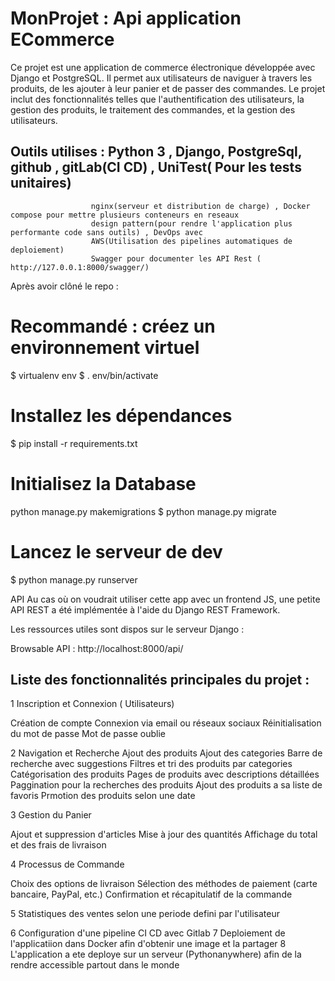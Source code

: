 # MonProjet : Api application ECommerce

Ce projet est une application de commerce électronique développée avec Django et PostgreSQL. Il permet aux utilisateurs de naviguer à travers les produits, de les ajouter à leur panier et de passer des commandes. Le projet inclut des fonctionnalités telles que l'authentification des utilisateurs, la gestion des produits, le traitement des commandes, et la gestion des utilisateurs.


## Outils utilises : Python 3 , Django, PostgreSql, github , gitLab(CI CD) , UniTest( Pour les tests unitaires) 
                      nginx(serveur et distribution de charge) , Docker compose pour mettre plusieurs conteneurs en reseaux
                      design pattern(pour rendre l'application plus performante code sans outils) , DevOps avec 
                      AWS(Utilisation des pipelines automatiques de deploiement)
                      Swagger pour documenter les API Rest ( http://127.0.0.1:8000/swagger/)
              




Après avoir clôné le repo :

# Recommandé : créez un environnement virtuel
$ virtualenv env
$ . env/bin/activate


# Installez les dépendances
$ pip install -r requirements.txt

# Initialisez la Database
python manage.py makemigrations
$ python manage.py migrate

# Lancez le serveur de dev
$ python manage.py runserver

API
Au cas où on voudrait utiliser cette app avec un frontend JS, une petite API REST a été implémentée à l'aide du Django REST Framework.

Les ressources utiles sont dispos sur le serveur Django :

Browsable API : http://localhost:8000/api/



## Liste des fonctionnalités principales du projet :

1 Inscription et Connexion ( Utilisateurs)

Création de compte
Connexion via email ou réseaux sociaux
Réinitialisation du mot de passe
Mot de passe oublie

2 Navigation et Recherche
Ajout des produits
Ajout des categories
Barre de recherche avec suggestions
Filtres et tri des produits par categories
Catégorisation des produits
Pages de produits avec descriptions détaillées
Paggination pour la recherches des produits
Ajout des produits a sa liste de favoris
Prmotion des produits selon une date

3 Gestion du Panier

Ajout et suppression d'articles
Mise à jour des quantités
Affichage du total et des frais de livraison

4 Processus de Commande

Choix des options de livraison
Sélection des méthodes de paiement (carte bancaire, PayPal, etc.)
Confirmation et récapitulatif de la commande

5 Statistiques des ventes selon une periode defini par l'utilisateur

6 Configuration d'une pipeline CI CD avec Gitlab
7 Deploiement de l'applicatiion dans Docker afin d'obtenir une image et la partager
8 L'application a ete deploye sur un serveur (Pythonanywhere) afin de la rendre accessible partout dans le monde
